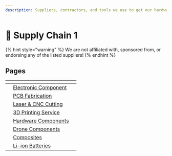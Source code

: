 ```yaml
---
description: Suppliers, contractors, and tools we use to get our hardware.
---
```


# 🚚 Supply Chain 1

{% hint style="warning" %}
We are not affiliated with, sponsored from, or endorsing any of the listed suppliers!
{% endhint %}

## Pages

<table data-view="cards"><thead><tr><th></th><th></th><th></th></tr></thead><tbody><tr><td></td><td><a href="electronics-component-1/">Electronic Component</a></td><td></td></tr><tr><td></td><td><a href="pcb-frabrication-1.md">PCB Fabrication</a></td><td></td></tr><tr><td></td><td><a href="laser-and-cnc-cutting-1.md">Laser &#x26; CNC Cutting</a></td><td></td></tr><tr><td></td><td><a href="3d-printing-services-1.md">3D Printing Service</a></td><td></td></tr><tr><td></td><td><a href="hardware-components-1.md">Hardware Components</a></td><td></td></tr><tr><td></td><td><a href="drone-components-1.md">Drone Components</a></td><td></td></tr><tr><td></td><td><a href="composites-1.md">Composites</a></td><td></td></tr><tr><td></td><td><a href="li-ion-batteries-1.md">Li-ion Batteries</a></td><td></td></tr></tbody></table>



